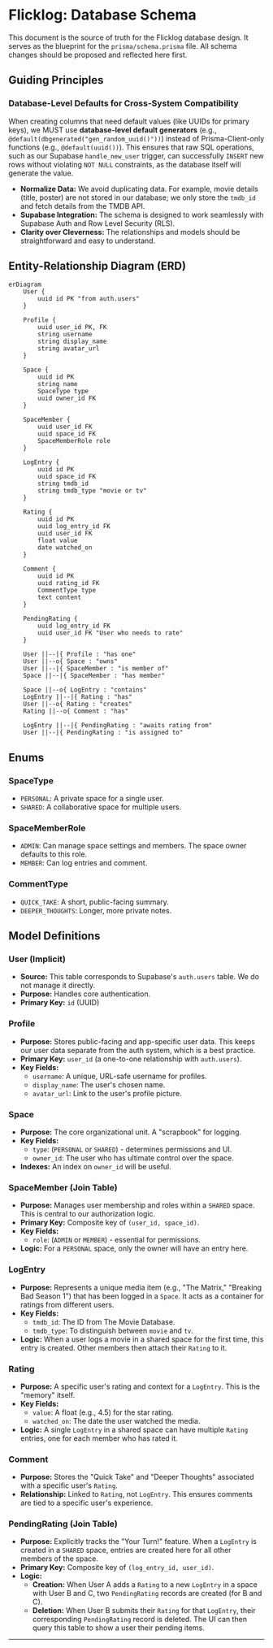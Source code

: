 # Flicklog: Database Schema

This document is the source of truth for the Flicklog database design. It serves as the blueprint for the `prisma/schema.prisma` file. All schema changes should be proposed and reflected here first.

## Guiding Principles

### Database-Level Defaults for Cross-System Compatibility

When creating columns that need default values (like UUIDs for primary keys), we MUST use **database-level default generators** (e.g., `@default(dbgenerated("gen_random_uuid()"))`) instead of Prisma-Client-only functions (e.g., `@default(uuid())`). This ensures that raw SQL operations, such as our Supabase `handle_new_user` trigger, can successfully `INSERT` new rows without violating `NOT NULL` constraints, as the database itself will generate the value.

- **Normalize Data:** We avoid duplicating data. For example, movie details (title, poster) are not stored in our database; we only store the `tmdb_id` and fetch details from the TMDB API.
- **Supabase Integration:** The schema is designed to work seamlessly with Supabase Auth and Row Level Security (RLS).
- **Clarity over Cleverness:** The relationships and models should be straightforward and easy to understand.

## Entity-Relationship Diagram (ERD)

```mermaid
erDiagram
    User {
        uuid id PK "from auth.users"
    }

    Profile {
        uuid user_id PK, FK
        string username
        string display_name
        string avatar_url
    }

    Space {
        uuid id PK
        string name
        SpaceType type
        uuid owner_id FK
    }

    SpaceMember {
        uuid user_id FK
        uuid space_id FK
        SpaceMemberRole role
    }

    LogEntry {
        uuid id PK
        uuid space_id FK
        string tmdb_id
        string tmdb_type "movie or tv"
    }

    Rating {
        uuid id PK
        uuid log_entry_id FK
        uuid user_id FK
        float value
        date watched_on
    }

    Comment {
        uuid id PK
        uuid rating_id FK
        CommentType type
        text content
    }

    PendingRating {
        uuid log_entry_id FK
        uuid user_id FK "User who needs to rate"
    }

    User ||--|{ Profile : "has one"
    User ||--o{ Space : "owns"
    User ||--|{ SpaceMember : "is member of"
    Space ||--|{ SpaceMember : "has member"

    Space ||--o{ LogEntry : "contains"
    LogEntry ||--|{ Rating : "has"
    User ||--o{ Rating : "creates"
    Rating ||--o{ Comment : "has"

    LogEntry ||--|{ PendingRating : "awaits rating from"
    User ||--|{ PendingRating : "is assigned to"
```

## Enums

### SpaceType

- `PERSONAL`: A private space for a single user.
- `SHARED`: A collaborative space for multiple users.

### SpaceMemberRole

- `ADMIN`: Can manage space settings and members. The space owner defaults to this role.
- `MEMBER`: Can log entries and comment.

### CommentType

- `QUICK_TAKE`: A short, public-facing summary.
- `DEEPER_THOUGHTS`: Longer, more private notes.

## Model Definitions

### User (Implicit)

- **Source:** This table corresponds to Supabase's `auth.users` table. We do not manage it directly.
- **Purpose:** Handles core authentication.
- **Primary Key:** `id` (UUID)

### Profile

- **Purpose:** Stores public-facing and app-specific user data. This keeps our user data separate from the auth system, which is a best practice.
- **Primary Key:** `user_id` (a one-to-one relationship with `auth.users`).
- **Key Fields:**
  - `username`: A unique, URL-safe username for profiles.
  - `display_name`: The user's chosen name.
  - `avatar_url`: Link to the user's profile picture.

### Space

- **Purpose:** The core organizational unit. A "scrapbook" for logging.
- **Key Fields:**
  - `type`: (`PERSONAL` or `SHARED`) - determines permissions and UI.
  - `owner_id`: The user who has ultimate control over the space.
- **Indexes:** An index on `owner_id` will be useful.

### SpaceMember (Join Table)

- **Purpose:** Manages user membership and roles within a `SHARED` space. This is central to our authorization logic.
- **Primary Key:** Composite key of `(user_id, space_id)`.
- **Key Fields:**
  - `role`: (`ADMIN` or `MEMBER`) - essential for permissions.
- **Logic:** For a `PERSONAL` space, only the owner will have an entry here.

### LogEntry

- **Purpose:** Represents a unique media item (e.g., "The Matrix," "Breaking Bad Season 1") that has been logged in a `Space`. It acts as a container for ratings from different users.
- **Key Fields:**
  - `tmdb_id`: The ID from The Movie Database.
  - `tmdb_type`: To distinguish between `movie` and `tv`.
- **Logic:** When a user logs a movie in a shared space for the first time, this entry is created. Other members then attach their `Rating` to it.

### Rating

- **Purpose:** A specific user's rating and context for a `LogEntry`. This is the "memory" itself.
- **Key Fields:**
  - `value`: A float (e.g., 4.5) for the star rating.
  - `watched_on`: The date the user watched the media.
- **Logic:** A single `LogEntry` in a shared space can have multiple `Rating` entries, one for each member who has rated it.

### Comment

- **Purpose:** Stores the "Quick Take" and "Deeper Thoughts" associated with a specific user's `Rating`.
- **Relationship:** Linked to `Rating`, not `LogEntry`. This ensures comments are tied to a specific user's experience.

### PendingRating (Join Table)

- **Purpose:** Explicitly tracks the "Your Turn!" feature. When a `LogEntry` is created in a `SHARED` space, entries are created here for all other members of the space.
- **Primary Key:** Composite key of `(log_entry_id, user_id)`.
- **Logic:**
  - **Creation:** When User A adds a `Rating` to a new `LogEntry` in a space with User B and C, two `PendingRating` records are created (for B and C).
  - **Deletion:** When User B submits their `Rating` for that `LogEntry`, their corresponding `PendingRating` record is deleted. The UI can then query this table to show a user their pending items.

---
